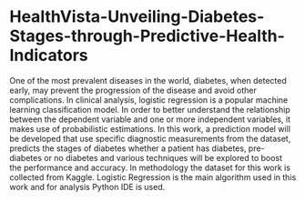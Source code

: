 # HealthVista-Unveiling-Diabetes-Stages-through-Predictive-Health-Indicators
One of the most prevalent diseases in the world, diabetes, when detected early, may prevent the
progression of the disease and avoid other complications. In clinical analysis, logistic regression
is a popular machine learning classification model. In order to better understand the relationship
between the dependent variable and one or more independent variables, it makes use of
probabilistic estimations. In this work, a prediction model will be developed that use specific
diagnostic measurements from the dataset, predicts the stages of diabetes whether a patient has
diabetes, pre-diabetes or no diabetes and various techniques will be explored to boost the
performance and accuracy. In methodology the dataset for this work is collected from Kaggle.
Logistic Regression is the main algorithm used in this work and for analysis Python IDE is used.
